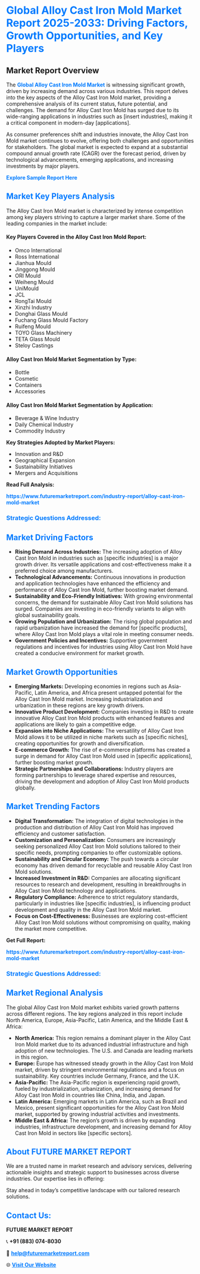 <h1 style="color: #007BFF;">Global Alloy Cast Iron Mold Market Report 2025-2033: Driving Factors, Growth Opportunities, and Key Players</h1>

<section id="overview">
<h2>Market Report Overview</h2>
<p>The <a href="https://www.futuremarketreport.com/industry-report/alloy-cast-iron-mold-market" style="color: #007BFF; text-decoration: none;"><strong>Global Alloy Cast Iron Mold Market</strong></a> is witnessing significant growth, driven by increasing demand across various industries. This report delves into the key aspects of the Alloy Cast Iron Mold market, providing a comprehensive analysis of its current status, future potential, and challenges. The demand for Alloy Cast Iron Mold has surged due to its wide-ranging applications in industries such as [insert industries], making it a critical component in modern-day [applications].</p>
<p>As consumer preferences shift and industries innovate, the Alloy Cast Iron Mold market continues to evolve, offering both challenges and opportunities for stakeholders. The global market is expected to expand at a substantial compound annual growth rate (CAGR) over the forecast period, driven by technological advancements, emerging applications, and increasing investments by major players.</p>
</section>

<section id="overview">
<p><a href="https://www.futuremarketreport.com/request-sample/reportId=42166" style="color: #007BFF; text-decoration: none;"><strong>Explore Sample Report Here</strong></a></p>
</section>

<section id="key-players">
<h2 style="color: #007BFF;">Market Key Players Analysis</h2>
<p>The Alloy Cast Iron Mold market is characterized by intense competition among key players striving to capture a larger market share. Some of the leading companies in the market include:</p>
<h4>Key Players Covered in the Alloy Cast Iron Mold Report:</h4>
<ul><li>Omco International</li><li>Ross International</li><li>Jianhua Mould</li><li>Jinggong Mould</li><li>ORI Mould</li><li>Weiheng Mould</li><li>UniMould</li><li>JCL</li><li>RongTai Mould</li><li>Xinzhi Industry</li><li>Donghai Glass Mould</li><li>Fuchang Glass Mould Factory</li><li>Ruifeng Mould</li><li>TOYO Glass Machinery</li><li>TETA Glass Mould</li><li>Steloy Castings</li></ul>
<h4>Alloy Cast Iron Mold Market Segmentation by Type:</h4>
<ul><li>Bottle</li><li>Cosmetic</li><li>Containers</li><li>Accessories</li></ul>

<h4>Alloy Cast Iron Mold Market Segmentation by Application:</h4>
<ul><li>Beverage &amp; Wine Industry</li><li>Daily Chemical Industry</li><li>Commodity Industry</li></ul>
<p><strong>Key Strategies Adopted by Market Players:</strong></p>
<ul>
<li>Innovation and R&D</li>
<li>Geographical Expansion</li>
<li>Sustainability Initiatives</li>
<li>Mergers and Acquisitions</li>
</ul>
</section>

<section>
<p><strong>Read Full Analysis: </strong></p><a href="https://www.futuremarketreport.com/industry-report/alloy-cast-iron-mold-market" style="color: #007BFF; text-decoration: none;"><strong>https://www.futuremarketreport.com/industry-report/alloy-cast-iron-mold-market</strong></a>
<h3 style="color: #007BFF;">Strategic Questions Addressed:</h3>
</section>

<section id="driving-factors">
<h2 style="color: #007BFF;">Market Driving Factors</h2>
<ul>
<li><strong>Rising Demand Across Industries:</strong> The increasing adoption of Alloy Cast Iron Mold in industries such as [specific industries] is a major growth driver. Its versatile applications and cost-effectiveness make it a preferred choice among manufacturers.</li>
<li><strong>Technological Advancements:</strong> Continuous innovations in production and application technologies have enhanced the efficiency and performance of Alloy Cast Iron Mold, further boosting market demand.</li>
<li><strong>Sustainability and Eco-Friendly Initiatives:</strong> With growing environmental concerns, the demand for sustainable Alloy Cast Iron Mold solutions has surged. Companies are investing in eco-friendly variants to align with global sustainability goals.</li>
<li><strong>Growing Population and Urbanization:</strong> The rising global population and rapid urbanization have increased the demand for [specific products], where Alloy Cast Iron Mold plays a vital role in meeting consumer needs.</li>
<li><strong>Government Policies and Incentives:</strong> Supportive government regulations and incentives for industries using Alloy Cast Iron Mold have created a conducive environment for market growth.</li>
</ul>
</section>

<section id="growth-opportunities">
<h2 style="color: #007BFF;">Market Growth Opportunities</h2>
<ul>
<li><strong>Emerging Markets:</strong> Developing economies in regions such as Asia-Pacific, Latin America, and Africa present untapped potential for the Alloy Cast Iron Mold market. Increasing industrialization and urbanization in these regions are key growth drivers.</li>
<li><strong>Innovative Product Development:</strong> Companies investing in R&D to create innovative Alloy Cast Iron Mold products with enhanced features and applications are likely to gain a competitive edge.</li>
<li><strong>Expansion into Niche Applications:</strong> The versatility of Alloy Cast Iron Mold allows it to be utilized in niche markets such as [specific niches], creating opportunities for growth and diversification.</li>
<li><strong>E-commerce Growth:</strong> The rise of e-commerce platforms has created a surge in demand for Alloy Cast Iron Mold used in [specific applications], further boosting market growth.</li>
<li><strong>Strategic Partnerships and Collaborations:</strong> Industry players are forming partnerships to leverage shared expertise and resources, driving the development and adoption of Alloy Cast Iron Mold products globally.</li>
</ul>
</section>

<section id="trending-factors">
<h2 style="color: #007BFF;">Market Trending Factors</h2>
<ul>
<li><strong>Digital Transformation:</strong> The integration of digital technologies in the production and distribution of Alloy Cast Iron Mold has improved efficiency and customer satisfaction.</li>
<li><strong>Customization and Personalization:</strong> Consumers are increasingly seeking personalized Alloy Cast Iron Mold solutions tailored to their specific needs, prompting companies to offer customizable options.</li>
<li><strong>Sustainability and Circular Economy:</strong> The push towards a circular economy has driven demand for recyclable and reusable Alloy Cast Iron Mold solutions.</li>
<li><strong>Increased Investment in R&D:</strong> Companies are allocating significant resources to research and development, resulting in breakthroughs in Alloy Cast Iron Mold technology and applications.</li>
<li><strong>Regulatory Compliance:</strong> Adherence to strict regulatory standards, particularly in industries like [specific industries], is influencing product development and quality in the Alloy Cast Iron Mold market.</li>
<li><strong>Focus on Cost-Effectiveness:</strong> Businesses are exploring cost-efficient Alloy Cast Iron Mold solutions without compromising on quality, making the market more competitive.</li>
</ul>
</section>

<section>
<p><strong>Get Full Report: </strong></p><a href="https://www.futuremarketreport.com/industry-report/alloy-cast-iron-mold-market" style="color: #007BFF; text-decoration: none;"><strong>https://www.futuremarketreport.com/industry-report/alloy-cast-iron-mold-market</strong></a>
<h3 style="color: #007BFF;">Strategic Questions Addressed:</h3>
</section>


<section id="regional-analysis">
<h2 style="color: #007BFF;">Market Regional Analysis</h2>
<p>The global Alloy Cast Iron Mold market exhibits varied growth patterns across different regions. The key regions analyzed in this report include North America, Europe, Asia-Pacific, Latin America, and the Middle East & Africa:</p>
<ul>
<li><strong>North America:</strong> This region remains a dominant player in the Alloy Cast Iron Mold market due to its advanced industrial infrastructure and high adoption of new technologies. The U.S. and Canada are leading markets in this region.</li>
<li><strong>Europe:</strong> Europe has witnessed steady growth in the Alloy Cast Iron Mold market, driven by stringent environmental regulations and a focus on sustainability. Key countries include Germany, France, and the U.K.</li>
<li><strong>Asia-Pacific:</strong> The Asia-Pacific region is experiencing rapid growth, fueled by industrialization, urbanization, and increasing demand for Alloy Cast Iron Mold in countries like China, India, and Japan.</li>
<li><strong>Latin America:</strong> Emerging markets in Latin America, such as Brazil and Mexico, present significant opportunities for the Alloy Cast Iron Mold market, supported by growing industrial activities and investments.</li>
<li><strong>Middle East & Africa:</strong> The region’s growth is driven by expanding industries, infrastructure development, and increasing demand for Alloy Cast Iron Mold in sectors like [specific sectors].</li>
</ul>
</section>

<footer>
<h2 style="color: #007BFF;">About FUTURE MARKET REPORT</h2>
<p>We are a trusted name in market research and advisory services, delivering actionable insights and strategic support to businesses across diverse industries. Our expertise lies in offering:</p>

<p>Stay ahead in today’s competitive landscape with our tailored research solutions.</p>

<h2 style="color: #007BFF;">Contact Us:</h2>
<p><strong>FUTURE MARKET REPORT</strong></p>
<p>📞 <strong>+91 (883) 074-8030</strong></p>
<p>📧 <strong><a href="mailto:help@futuremarketreport.com" style="color: #007BFF;">help@futuremarketreport.com</a></strong></p>
<p>🌐 <strong><a href="https://www.futuremarketreport.com/" style="color: #007BFF;">Visit Our Website</a></strong></p>
</footer>